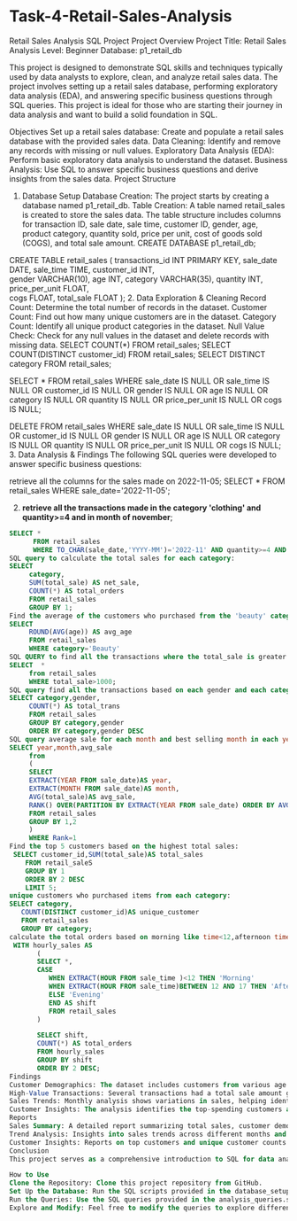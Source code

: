 # Task-4-Retail-Sales-Analysis
Retail Sales Analysis SQL Project
Project Overview
Project Title: Retail Sales Analysis
Level: Beginner
Database: p1_retail_db

This project is designed to demonstrate SQL skills and techniques typically used by data analysts to explore, clean, and analyze retail sales data. The project involves setting up a retail sales database, performing exploratory data analysis (EDA), and answering specific business questions through SQL queries. This project is ideal for those who are starting their journey in data analysis and want to build a solid foundation in SQL.

Objectives
Set up a retail sales database: Create and populate a retail sales database with the provided sales data.
Data Cleaning: Identify and remove any records with missing or null values.
Exploratory Data Analysis (EDA): Perform basic exploratory data analysis to understand the dataset.
Business Analysis: Use SQL to answer specific business questions and derive insights from the sales data.
Project Structure
1. Database Setup
Database Creation: The project starts by creating a database named p1_retail_db.
Table Creation: A table named retail_sales is created to store the sales data. The table structure includes columns for transaction ID, sale date, sale time, customer ID, gender, age, product category, quantity sold, price per unit, cost of goods sold (COGS), and total sale amount.
CREATE DATABASE p1_retail_db;

CREATE TABLE retail_sales
(
    transactions_id INT PRIMARY KEY,
    sale_date DATE,	
    sale_time TIME,
    customer_id INT,	
    gender VARCHAR(10),
    age INT,
    category VARCHAR(35),
    quantity INT,
    price_per_unit FLOAT,	
    cogs FLOAT,
    total_sale FLOAT
);
2. Data Exploration & Cleaning
Record Count: Determine the total number of records in the dataset.
Customer Count: Find out how many unique customers are in the dataset.
Category Count: Identify all unique product categories in the dataset.
Null Value Check: Check for any null values in the dataset and delete records with missing data.
SELECT COUNT(*) FROM retail_sales;
SELECT COUNT(DISTINCT customer_id) FROM retail_sales;
SELECT DISTINCT category FROM retail_sales;

SELECT * FROM retail_sales
WHERE 
    sale_date IS NULL OR sale_time IS NULL OR customer_id IS NULL OR 
    gender IS NULL OR age IS NULL OR category IS NULL OR 
    quantity IS NULL OR price_per_unit IS NULL OR cogs IS NULL;

DELETE FROM retail_sales
WHERE 
    sale_date IS NULL OR sale_time IS NULL OR customer_id IS NULL OR 
    gender IS NULL OR age IS NULL OR category IS NULL OR 
    quantity IS NULL OR price_per_unit IS NULL OR cogs IS NULL;
3. Data Analysis & Findings
The following SQL queries were developed to answer specific business questions:

retrieve all the columns for the sales made on 2022-11-05;
SELECT * FROM retail_sales WHERE sale_date='2022-11-05';


2. **retrieve all the transactions made in the category 'clothing' and quantity>=4 and in month of november**;
```sql
SELECT *
	  FROM retail_sales
	  WHERE TO_CHAR(sale_date,'YYYY-MM')='2022-11' AND quantity>=4 AND category='Clothing'
SQL query to calculate the total sales for each category:
SELECT 
	 category,
	 SUM(total_sale) AS net_sale,
	 COUNT(*) AS total_orders
	 FROM retail_sales
	 GROUP BY 1;
Find the average of the customers who purchased from the 'beauty' category:
SELECT 
	 ROUND(AVG(age)) AS avg_age
	 FROM retail_sales
	 WHERE category='Beauty'
SQL QUERY to find all the transactions where the total_sale is greater than 1000:
SELECT  *
	 from retail_sales
	 WHERE total_sale>1000;
SQL query find all the transactions based on each gender and each category:
SELECT category,gender,
	 COUNT(*) AS total_trans
	 FROM retail_sales
	 GROUP BY category,gender
	 ORDER BY category,gender DESC
SQL query average sale for each month and best selling month in each year:
SELECT year,month,avg_sale
	 from 
	 (
	 SELECT 
	 EXTRACT(YEAR FROM sale_date)AS year,
	 EXTRACT(MONTH FROM sale_date)AS month,
	 AVG(total_sale)AS avg_sale,
	 RANK() OVER(PARTITION BY EXTRACT(YEAR FROM sale_date) ORDER BY AVG(total_sale) DESC)AS Rank
	 FROM retail_sales
	 GROUP BY 1,2
	 )
	 WHERE Rank=1
Find the top 5 customers based on the highest total sales:
 SELECT customer_id,SUM(total_sale)AS total_sales
	FROM retail_saleS
	GROUP BY 1
	ORDER BY 2 DESC
	LIMIT 5;
unique customers who purchased items from each category:
SELECT category,
   COUNT(DISTINCT customer_id)AS unique_customer
   FROM retail_sales
   GROUP BY category;
calculate the total orders based on morning like time<12,afternoon time between 12 and 17 and evening >17
 WITH hourly_sales AS
	   (
	   SELECT *,
       CASE 
          WHEN EXTRACT(HOUR FROM sale_time )<12 THEN 'Morning'
	      WHEN EXTRACT(HOUR FROM sale_time)BETWEEN 12 AND 17 THEN 'Afternoon'
	      ELSE 'Evening'
	      END AS shift
	      FROM retail_sales
	   )

	   SELECT shift,
	   COUNT(*) AS total_orders
	   FROM hourly_sales
	   GROUP BY shift
	   ORDER BY 2 DESC;
Findings
Customer Demographics: The dataset includes customers from various age groups, with sales distributed across different categories such as Clothing and Beauty.
High-Value Transactions: Several transactions had a total sale amount greater than 1000, indicating premium purchases.
Sales Trends: Monthly analysis shows variations in sales, helping identify peak seasons.
Customer Insights: The analysis identifies the top-spending customers and the most popular product categories.
Reports
Sales Summary: A detailed report summarizing total sales, customer demographics, and category performance.
Trend Analysis: Insights into sales trends across different months and shifts.
Customer Insights: Reports on top customers and unique customer counts per category.
Conclusion
This project serves as a comprehensive introduction to SQL for data analysts, covering database setup, data cleaning, exploratory data analysis, and business-driven SQL queries. The findings from this project can help drive business decisions by understanding sales patterns, customer behavior, and product performance.

How to Use
Clone the Repository: Clone this project repository from GitHub.
Set Up the Database: Run the SQL scripts provided in the database_setup.sql file to create and populate the database.
Run the Queries: Use the SQL queries provided in the analysis_queries.sql file to perform your analysis.
Explore and Modify: Feel free to modify the queries to explore different aspects of the dataset or answer additional business questions.

